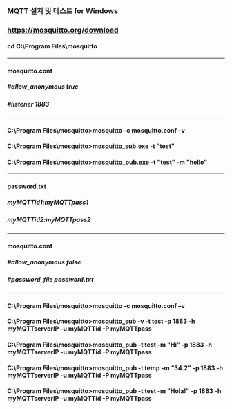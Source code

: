 ### MQTT 설치 및 테스트 for Windows
### https://mosquitto.org/download
#### cd C:\Program Files\mosquitto
---
#### mosquitto.conf
##### #allow_anonymous true
##### #listener 1883
---
#### C:\Program Files\mosquitto>mosquitto -c mosquitto.conf –v

#### C:\Program Files\mosquitto>mosquitto_sub.exe -t "test"
#### C:\Program Files\mosquitto>mosquitto_pub.exe -t "test" -m "hello"

---
#### password.txt
##### myMQTTid1:myMQTTpass1
##### myMQTTid2:myMQTTpass2
---
#### mosquitto.conf
##### #allow_anonymous false
##### #password_file password.txt
---
#### C:\Program Files\mosquitto>mosquitto -c mosquitto.conf –v

#### C:\Program Files\mosquitto>mosquitto_sub -v -t test -p 1883 -h myMQTTserverIP -u myMQTTid -P myMQTTpass
#### C:\Program Files\mosquitto>mosquitto_pub -t test -m "Hi" -p 1883 -h myMQTTserverIP -u myMQTTid -P myMQTTpass
#### C:\Program Files\mosquitto>mosquitto_pub -t temp -m “34.2" -p 1883 -h myMQTTserverIP -u myMQTTid -P myMQTTpass
#### C:\Program Files\mosquitto>mosquitto_pub -t test -m "Hola!" -p 1883 -h myMQTTserverIP -u myMQTTid -P myMQTTpass


